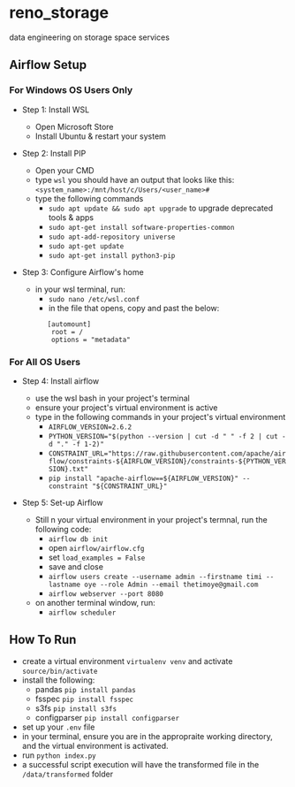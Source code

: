 # reno_storage
data engineering on storage space services


## Airflow Setup
### For Windows OS Users Only
- Step 1: Install WSL
    - Open Microsoft Store
    - Install Ubuntu & restart your system
- Step 2: Install PIP
    - Open your CMD
    - type `wsl` you should have an output that looks like this: `<system_name>:/mnt/host/c/Users/<user_name>#`
    - type the following commands 
        - `sudo apt update && sudo apt upgrade` to upgrade deprecated tools & apps
        - `sudo apt-get install software-properties-common`
        - `sudo apt-add-repository universe`
        - `sudo apt-get update`
        - `sudo apt-get install python3-pip`

- Step 3: Configure Airflow's home
    - in your wsl terminal, run:
        - `sudo nano /etc/wsl.conf`
        - in the file that opens, copy and past the below:
        ```
           [automount] 
            root = /
            options = "metadata"
        ```

### For All OS Users
- Step 4: Install airflow
    - use the wsl bash in your project's terminal
    - ensure your project's virtual environment is active
    - type in the following commands in your project's virtual environment
        - `AIRFLOW_VERSION=2.6.2`
        - `PYTHON_VERSION="$(python --version | cut -d " " -f 2 | cut -d "." -f 1-2)"`
        - `CONSTRAINT_URL="https://raw.githubusercontent.com/apache/airflow/constraints-${AIRFLOW_VERSION}/constraints-${PYTHON_VERSION}.txt"`
        - `pip install "apache-airflow==${AIRFLOW_VERSION}" --constraint "${CONSTRAINT_URL}"`

- Step 5: Set-up Airflow
    - Still n your virtual environment in your project's termnal, run the following code:
        - `airflow db init`
        - open `airflow/airflow.cfg`
        - set `load_examples = False`
        - save and close
        - `airflow users create --username admin --firstname timi --lastname oye --role Admin --email thetimoye@gmail.com`
        - `airflow webserver --port 8080`
    - on another terminal window, run:
        - `airflow scheduler` 







## How To Run
- create a virtual environment `virtualenv venv` and activate `source/bin/activate`
- install the following:
    - pandas `pip install pandas`
    - fsspec `pip install fsspec`
    - s3fs `pip install s3fs`
    - configparser `pip install configparser`
- set up your `.env` file
- in your terminal, ensure you are in the appropraite working directory, and the virtual environment is activated.
- run `python index.py`
- a successful script execution will have the transformed file in the `/data/transformed` folder

